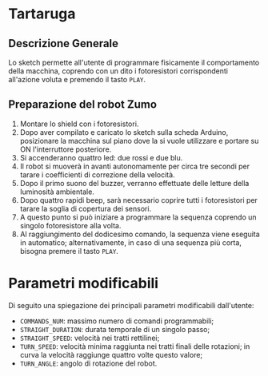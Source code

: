 # Tartaruga

## Descrizione Generale
Lo sketch permette all'utente di programmare fisicamente il comportamento della macchina, coprendo con un dito i fotoresistori corrispondenti all'azione voluta e premendo il tasto `PLAY`.

## Preparazione del robot Zumo
1. Montare lo shield con i fotoresistori.
2. Dopo aver compilato e caricato lo sketch sulla scheda Arduino, posizionare la macchina sul piano dove la si vuole utilizzare e portare su ON l'interruttore posteriore.
3. Si accenderanno quattro led: due rossi e due blu.
4. Il robot si muoverà in avanti autonomamente per circa tre secondi per tarare i coefficienti di correzione della velocità.
5. Dopo il primo suono del buzzer, verranno effettuate delle letture della luminosità ambientale.
6. Dopo quattro rapidi beep, sarà necessario coprire tutti i fotoresistori per tarare la soglia di copertura dei sensori.
7. A questo punto si può iniziare a programmare la sequenza coprendo un singolo fotoresistore alla volta.
8. Al raggiungimento del dodicesimo comando, la sequenza viene eseguita in automatico; alternativamente, in caso di una sequenza più corta, bisogna premere il tasto `PLAY`.

# Parametri modificabili
Di seguito una spiegazione dei principali parametri modificabili dall'utente:

* `COMMANDS_NUM`: massimo numero di comandi programmabili;
* `STRAIGHT_DURATION`: durata temporale di un singolo passo;
* `STRAIGHT_SPEED`: velocità nei tratti rettilinei;
* `TURN_SPEED`: velocità minima raggiunta nei tratti finali delle rotazioni; in curva la velocità raggiunge quattro volte questo valore;
* `TURN_ANGLE`: angolo di rotazione del robot.
